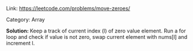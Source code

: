 Link: https://leetcode.com/problems/move-zeroes/

Category: Array

<b>Solution: </b>Keep a track of current index (l) of zero value element. Run a for loop and check if value is not zero, swap current element with nums[l] and increment l. 
